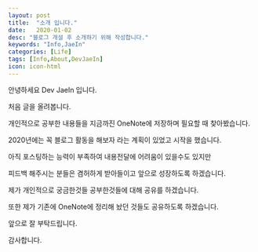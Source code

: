 ```yaml
---
layout: post
title:  "소개 입니다."
date:   2020-01-02
desc: "블로그 개설 후 소개하기 위해 작성합니다."
keywords: "Info,JaeIn"
categories: [Life]
tags: [Info,About,DevJaeIn]
icon: icon-html
---
```


안녕하세요 Dev JaeIn 입니다.

처음 글을 올려봅니다. 

개인적으로 공부한 내용들을 지금까진 OneNote에 저장하며 필요할 때 찾아봤습니다.

2020년에는 꼭 블로그 활동을 해보자 라는 계획이 있었고 시작을 했습니다.

아직 포스팅하는 능력이 부족하여 내용전달에 어려움이 있을수도 있지만

피드백 해주시는 분들은 겸허하게 받아들이고 앞으로 성장하도록 하겠습니다.

제가 개인적으로 궁금한것들 공부한것들에 대해 공유를 하겠습니다.

또한 제가 기존에 OneNote에 정리해 놨던 것들도 공유하도록 하겠습니다.

앞으로 잘 부탁드립니다.

감사합니다.

